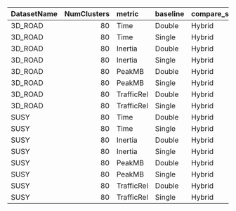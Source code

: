 | DatasetName   |   NumClusters | metric     | baseline   | compare_suite   |   baseline_value |   compare_value |      Rel |   Improvement_% |   n_pairs |
|:--------------|--------------:|:-----------|:-----------|:----------------|-----------------:|----------------:|---------:|----------------:|----------:|
| 3D_ROAD       |            80 | Time       | Double     | Hybrid          |         12.3189  |         11.0999 | 0.901044 |      9.89565    |         1 |
| 3D_ROAD       |            80 | Time       | Single     | Hybrid          |          9.17658 |         11.0999 | 1.20959  |    -20.9586     |         1 |
| 3D_ROAD       |            80 | Inertia    | Double     | Hybrid          |     174693       |     174702      | 1.00005  |     -0.00547865 |         1 |
| 3D_ROAD       |            80 | Inertia    | Single     | Hybrid          |     174597       |     174702      | 1.00061  |     -0.060528   |         1 |
| 3D_ROAD       |            80 | PeakMB     | Double     | Hybrid          |        232.657   |        304.932  | 1.31065  |    -31.0653     |         1 |
| 3D_ROAD       |            80 | PeakMB     | Single     | Hybrid          |        224.006   |        304.932  | 1.36127  |    -36.1268     |         1 |
| 3D_ROAD       |            80 | TrafficRel | Double     | Hybrid          |          1       |          0.8    | 0.8      |     20          |         1 |
| 3D_ROAD       |            80 | TrafficRel | Single     | Hybrid          |          0.5     |          0.8    | 1.6      |    -60          |         1 |
| SUSY          |            80 | Time       | Double     | Hybrid          |         40.4398  |         34.9734 | 0.864827 |     13.5173     |         1 |
| SUSY          |            80 | Time       | Single     | Hybrid          |         28.9144  |         34.9734 | 1.20955  |    -20.9551     |         1 |
| SUSY          |            80 | Inertia    | Double     | Hybrid          |     271548       |     271360      | 0.999309 |      0.0691115  |         1 |
| SUSY          |            80 | Inertia    | Single     | Hybrid          |     268109       |     271360      | 1.01213  |     -1.21263    |         1 |
| SUSY          |            80 | PeakMB     | Double     | Hybrid          |        503.362   |        492.206  | 0.977839 |      2.21611    |         1 |
| SUSY          |            80 | PeakMB     | Single     | Hybrid          |        435.397   |        492.206  | 1.13048  |    -13.0478     |         1 |
| SUSY          |            80 | TrafficRel | Double     | Hybrid          |          1       |          0.8    | 0.8      |     20          |         1 |
| SUSY          |            80 | TrafficRel | Single     | Hybrid          |          0.5     |          0.8    | 1.6      |    -60          |         1 |
